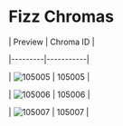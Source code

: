 # Fizz Chromas


| Preview | Chroma ID |

|---------|-----------|

| ![105005](https://raw.communitydragon.org/latest/plugins/rcp-be-lol-game-data/global/default/v1/champion-chroma-images/105/105005.png) | 105005 |

| ![105006](https://raw.communitydragon.org/latest/plugins/rcp-be-lol-game-data/global/default/v1/champion-chroma-images/105/105006.png) | 105006 |

| ![105007](https://raw.communitydragon.org/latest/plugins/rcp-be-lol-game-data/global/default/v1/champion-chroma-images/105/105007.png) | 105007 |